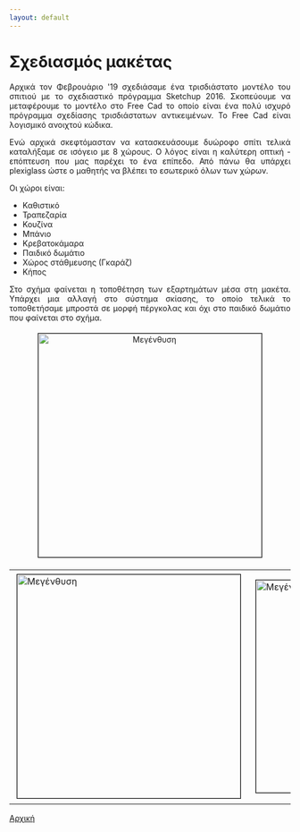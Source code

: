 ```yaml
---
layout: default
---
```

<div style="text-align: justify;">
 <h1>Σχεδιασμός μακέτας</h1>
 <p>Αρχικά τον Φεβρουάριο '19 σχεδιάσαμε ένα τρισδιάστατο μοντέλο του σπιτιού με το σχεδιαστικό πρόγραμμα Sketchup 2016. Σκοπεύουμε να μεταφέρουμε το μοντέλο στο Free Cad το οποίο είναι ένα πολύ ισχυρό πρόγραμμα σχεδίασης τρισδιάστατων αντικειμένων. Το Free Cad είναι λογισμικό ανοιχτού κώδικα.</p>
 <p>Ενώ αρχικά σκεφτόμασταν να κατασκευάσουμε δυώροφο σπίτι τελικά καταλήξαμε σε ισόγειο με 8 χώρους. Ο λόγος είναι η καλύτερη οπτική - επόπτευση που μας παρέχει το ένα επίπεδο. Από πάνω θα υπάρχει plexiglass ώστε ο μαθητής να βλέπει το εσωτερικό όλων των χώρων.</p>
 <p>Οι χώροι είναι:</p>
  <ul>
   <li>Καθιστικό</li>
   <li>Τραπεζαρία</li>
   <li>Κουζίνα</li>
   <li>Μπάνιο</li>
   <li>Κρεβατοκάμαρα</li>
   <li>Παιδικό δωμάτιο</li>
   <li>Χώρος στάθμευσης (Γκαράζ)</li>
   <li>Κήπος</li>
  </ul>
  <p>Στο σχήμα φαίνεται η τοποθέτηση των εξαρτημάτων μέσα στη μακέτα. Υπάρχει μια αλλαγή στο σύστημα σκίασης, το οποίο τελικά το τοποθετήσαμε μπροστά σε μορφή πέργκολας και όχι στο παιδικό δωμάτιο που φαίνεται στο σχήμα.</p>
  <center>
  <a href="{{ "/assets/images/maketa_nodim_katopsi1.png" | relative_url }}" onclick="return hs.expand(this)" class="highslide" target="_self">
   <img src="{{ "/assets/images/maketa_nodim_katopsi1_small.png" | relative_url }}" alt="Μεγένθυση" title="Μεγένθυση" style="float: center; margin: 5px; border: 1px solid #000000; width: 400px;">
  </a>
  </center>
  <table>
   <tr>
    <td>
     <a href="{{ "/assets/images/maketa_3d.jpg" | relative_url }}" onclick="return hs.expand(this)" class="highslide" target="_self">
      <img src="{{ "/assets/images/maketa_3d_small.jpg" | relative_url }}" alt="Μεγένθυση" title="Μεγένθυση" style="float: center; margin: 5px; border: 1px solid #000000; width: 400px;">
     </a>
    </td>
    <td>
     <a href="{{ "/assets/images/sxediasmos.jpg" | relative_url }}" onclick="return hs.expand(this)" class="highslide" target="_self">
      <img src="{{ "/assets/images/sxediasmos_small.jpg" | relative_url }}" alt="Μεγένθυση" title="Μεγένθυση" style="float: center; margin: 5px; border: 1px solid #000000; width: 380px;">
     </a>
    </td>
    <td>
     <a href="{{ "/assets/images/maketa2.jpg" | relative_url }}" onclick="return hs.expand(this)" class="highslide" target="_self">
      <img src="{{ "/assets/images/maketa2_small.jpg" | relative_url }}" alt="Μεγένθυση" title="Μεγένθυση" style="float: center; margin: 5px; border: 1px solid #000000; width: 400px;">
     </a>
    </td>
   </tr>
  </table>
 <!--href="{{ "/assets/css/style.css?v=" | append: site.github.build_revision | relative_url }}"-->
 <a href="./index.html">Αρχική</a>
</div>